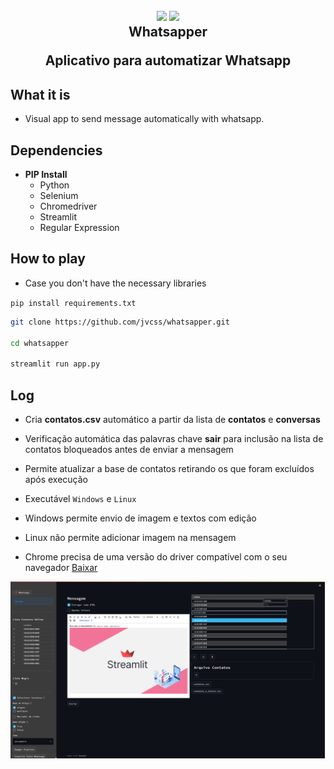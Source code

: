 
<h2 align="center">
  <img src="https://img.icons8.com/clouds/2x/whatsapp.png"/>
  <img src="https://img.icons8.com/nolan/2x/bot.png"/>
  <br/>
  <b>Whatsapper</b>
  <p>Aplicativo para automatizar Whatsapp</p>
</h2>

## What it is

- Visual app to send message automatically with whatsapp.

## Dependencies

- **PIP Install**
  - Python
  - Selenium
  - Chromedriver
  - Streamlit
  - Regular Expression

## How to play

- Case you don't have the necessary libraries

`pip install requirements.txt`

```bash
git clone https://github.com/jvcss/whatsapper.git

cd whatsapper

streamlit run app.py
```

##  Log

- Cria **contatos.csv** automático a partir da lista de **contatos** e **conversas**

- Verificação automática das palavras chave **sair** para inclusão na lista de contatos bloqueados antes de enviar a mensagem

- Permite atualizar a base de contatos retirando os que foram excluídos após execução

- Executável `Windows` e `Linux`

- Windows permite envio de imagem e textos com edição

- Linux não permite adicionar imagem na mensagem

- Chrome precisa de uma versão do driver compatível com o seu navegador [Baixar](https://chromedriver.chromium.org/downloads)

![Whatspper](images/plao_fundo_info_whatspper_automation.jpeg)
